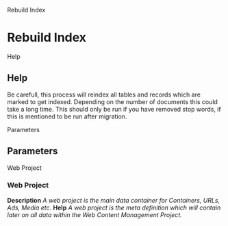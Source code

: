 
Rebuild Index
# Rebuild Index



Help
## Help

Be carefull, this process will reindex all tables and records which are marked to get indexed. Depending on the number of documents this could take a long time. This should only be run if you have removed stop words, if this is mentioned to be run after migration.

Parameters
## Parameters


Web Project
### Web Project

**Description**
 *A web project is the main data container for Containers, URLs, Ads, Media etc.*
**Help**
 *A web project is the meta definition which will contain later on all data within the Web Content Management Project.*
